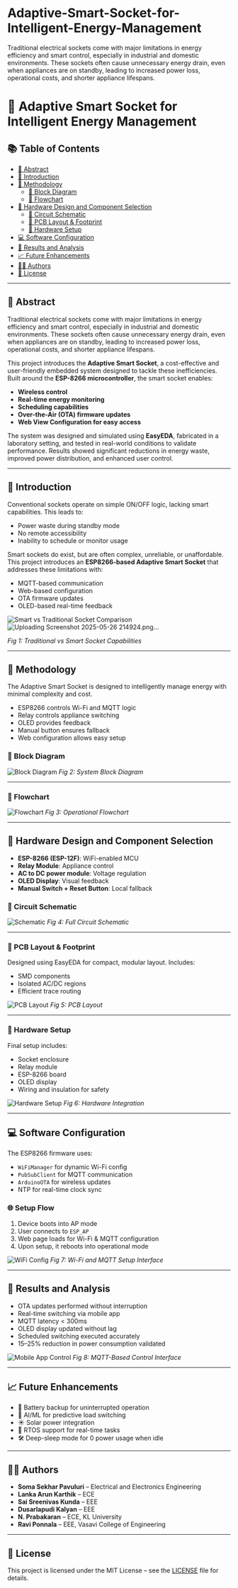 # Adaptive-Smart-Socket-for-Intelligent-Energy-Management
Traditional electrical sockets come with major limitations in energy efficiency and smart control, especially in industrial and domestic environments. These sockets often cause unnecessary energy drain, even when appliances are on standby, leading to increased power loss, operational costs, and shorter appliance lifespans.
# 🔌 Adaptive Smart Socket for Intelligent Energy Management

## 📚 Table of Contents

- [📄 Abstract](#-abstract)
- [🧭 Introduction](#-introduction)
- [🔬 Methodology](#-methodology)
  - [🔲 Block Diagram](#-block-diagram)
  - [🔄 Flowchart](#-flowchart)
- [🧩 Hardware Design and Component Selection](#-hardware-design-and-component-selection)
  - [📐 Circuit Schematic](#-circuit-schematic)
  - [🧱 PCB Layout & Footprint](#-pcb-layout--footprint)
  - [🔧 Hardware Setup](#-hardware-setup)
- [💻 Software Configuration](#-software-configuration)
- [🧪 Results and Analysis](#-results-and-analysis)
- [📈 Future Enhancements](#-future-enhancements)
- [🧑‍💻 Authors](#-authors)
- [📜 License](#-license)

---

## 📄 Abstract

Traditional electrical sockets come with major limitations in energy efficiency and smart control, especially in industrial and domestic environments. These sockets often cause unnecessary energy drain, even when appliances are on standby, leading to increased power loss, operational costs, and shorter appliance lifespans.

This project introduces the **Adaptive Smart Socket**, a cost-effective and user-friendly embedded system designed to tackle these inefficiencies. Built around the **ESP-8266 microcontroller**, the smart socket enables:

- **Wireless control**
- **Real-time energy monitoring**
- **Scheduling capabilities**
- **Over-the-Air (OTA) firmware updates**
- **Web View Configuration for easy access**

The system was designed and simulated using **EasyEDA**, fabricated in a laboratory setting, and tested in real-world conditions to validate performance. Results showed significant reductions in energy waste, improved power distribution, and enhanced user control.

---

## 🧭 Introduction

Conventional sockets operate on simple ON/OFF logic, lacking smart capabilities. This leads to:
- Power waste during standby mode
- No remote accessibility
- Inability to schedule or monitor usage

Smart sockets do exist, but are often complex, unreliable, or unaffordable. This project introduces an **ESP8266-based Adaptive Smart Socket** that addresses these limitations with:

- MQTT-based communication
- Web-based configuration
- OTA firmware updates
- OLED-based real-time feedback

![Smart vs Traditional Socket Comparison](./![image](https://github.com/user-attachments/assets/3e9cb086-3fe7-4782-aa38-cfd1fc297405)
) ![Uploading Screenshot 2025-05-26 214924.png…]()

*Fig 1: Traditional vs Smart Socket Capabilities*

---

## 🔬 Methodology

The Adaptive Smart Socket is designed to intelligently manage energy with minimal complexity and cost.

- ESP8266 controls Wi-Fi and MQTT logic
- Relay controls appliance switching
- OLED provides feedback
- Manual button ensures fallback
- Web configuration allows easy setup

### 🔲 Block Diagram

![Block Diagram](./![image](https://github.com/user-attachments/assets/cfcbdbef-f266-41e9-92f6-10e165daea87)
)
*Fig 2: System Block Diagram*

---

### 🔄 Flowchart

![Flowchart](./)
*Fig 3: Operational Flowchart*

---

## 🧩 Hardware Design and Component Selection

- **ESP-8266 (ESP-12F)**: WiFi-enabled MCU
- **Relay Module**: Appliance control
- **AC to DC power module**: Voltage regulation
- **OLED Display**: Visual feedback
- **Manual Switch + Reset Button**: Local fallback

### 📐 Circuit Schematic

![Schematic](./images/schematic_diagram.png)
*Fig 4: Full Circuit Schematic*

---

### 🧱 PCB Layout & Footprint

Designed using EasyEDA for compact, modular layout. Includes:
- SMD components
- Isolated AC/DC regions
- Efficient trace routing

![PCB Layout](./images/pcb_layout.png)
*Fig 5: PCB Layout*

---

### 🔧 Hardware Setup

Final setup includes:
- Socket enclosure
- Relay module
- ESP-8266 board
- OLED display
- Wiring and insulation for safety

![Hardware Setup](./images/hardware_setup.jpg)
*Fig 6: Hardware Integration*

---

## 💻 Software Configuration

The ESP8266 firmware uses:
- `WiFiManager` for dynamic Wi-Fi config
- `PubSubClient` for MQTT communication
- `ArduinoOTA` for wireless updates
- NTP for real-time clock sync

### 🌐 Setup Flow

1. Device boots into AP mode
2. User connects to `ESP_AP`
3. Web page loads for Wi-Fi & MQTT configuration
4. Upon setup, it reboots into operational mode

![WiFi Config](./images/wifi_setup.png)
*Fig 7: Wi-Fi and MQTT Setup Interface*

---

## 🧪 Results and Analysis

- OTA updates performed without interruption
- Real-time switching via mobile app
- MQTT latency < 300ms
- OLED display updated without lag
- Scheduled switching executed accurately
- 15–25% reduction in power consumption validated

![Mobile App Control](./images/mobile_control.png)
*Fig 8: MQTT-Based Control Interface*

---

## 📈 Future Enhancements

- 🔋 Battery backup for uninterrupted operation
- 🧠 AI/ML for predictive load switching
- ☀️ Solar power integration
- 🧰 RTOS support for real-time tasks
- 🛠️ Deep-sleep mode for 0 power usage when idle

---

## 🧑‍💻 Authors

- **Soma Sekhar Pavuluri** – Electrical and Electronics Engineering  
- **Lanka Arun Karthik** – ECE  
- **Sai Sreenivas Kunda** – EEE  
- **Dusarlapudi Kalyan** – EEE  
- **N. Prabakaran** – ECE, KL University  
- **Ravi Ponnala** – EEE, Vasavi College of Engineering

---

## 📜 License

This project is licensed under the MIT License – see the [LICENSE](./LICENSE) file for details.
